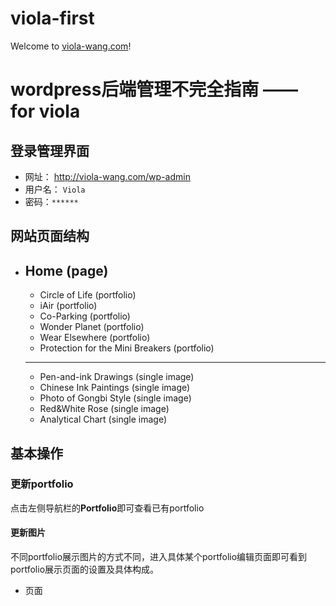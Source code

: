 # viola-first

Welcome to [viola-wang.com](http://viola-wang.com)!

# wordpress后端管理不完全指南 —— for viola

## 登录管理界面

* 网址： http://viola-wang.com/wp-admin 
* 用户名： `Viola`
* 密码：`******`

## 网站页面结构

* Home (page)
  ----------------
  * Circle of Life (portfolio)
  * iAir (portfolio)
  * Co-Parking (portfolio)
  * Wonder Planet (portfolio)
  * Wear Elsewhere (portfolio)
  * Protection for the Mini Breakers (portfolio)
  ----------------
  * Pen-and-ink Drawings (single image)
  * Chinese Ink Paintings (single image)
  * Photo of Gongbi Style (single image)
  * Red&White Rose (single image)
  * Analytical Chart (single image)

## 基本操作

### 更新portfolio

点击左侧导航栏的**Portfolio**即可查看已有portfolio

#### 更新图片

不同portfolio展示图片的方式不同，进入具体某个portfolio编辑页面即可看到portfolio展示页面的设置及具体构成。

* 页面
